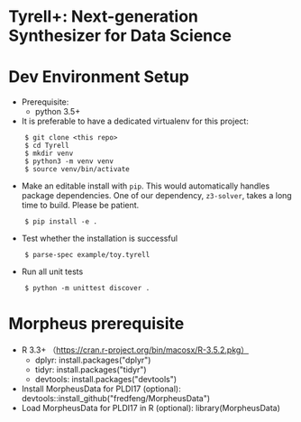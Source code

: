# Tyrell+: Next-generation Synthesizer for Data Science

Dev Environment Setup
=====================
- Prerequisite:
    - python 3.5+  
- It is preferable to have a dedicated virtualenv for this project:
```
    $ git clone <this repo>
    $ cd Tyrell
    $ mkdir venv
    $ python3 -m venv venv
    $ source venv/bin/activate
```
- Make an editable install with `pip`. This would automatically handles package dependencies. One of our dependency, `z3-solver`, takes a long time to build. Please be patient.
```
    $ pip install -e .
```
- Test whether the installation is successful
```
    $ parse-spec example/toy.tyrell
```
- Run all unit tests
```
    $ python -m unittest discover .
```
    
Morpheus prerequisite
=====================
- R 3.3+ （https://cran.r-project.org/bin/macosx/R-3.5.2.pkg）
    - dplyr: install.packages("dplyr")
    - tidyr: install.packages("tidyr")
    - devtools: install.packages("devtools")
- Install MorpheusData for PLDI17 (optional): devtools::install_github("fredfeng/MorpheusData")
- Load MorpheusData for PLDI17 in R (optional): library(MorpheusData)

